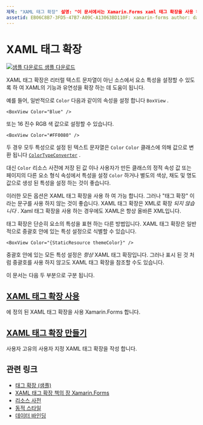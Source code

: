```yaml
---
제목: "XAML 태그 확장" 설명: "이 문서에서는 Xamarin.Forms xaml 태그 확장을 사용 하 여 리터럴 텍스트 문자열이 아닌 소스에서 요소 특성을 설정할 수 있도록 하 여 xaml의 기능과 유연성을 확장 하는 방법을 설명 합니다."
assetid: EB06C8B7-3FD5-47B7-A09C-A13063BD110F: xamarin-forms author: davidbritch: dabritch:: 01/05/2018-loc: [ Xamarin.Forms ,]입니다. Xamarin.Essentials
---
```


# <a name="xaml-markup-extensions"></a>XAML 태그 확장

[![샘플 다운로드](~/media/shared/download.png) 샘플 다운로드](https://docs.microsoft.com/samples/xamarin/xamarin-forms-samples/xaml-markupextensions)

XAML 태그 확장은 리터럴 텍스트 문자열이 아닌 소스에서 요소 특성을 설정할 수 있도록 하 여 XAML의 기능과 유연성을 확장 하는 데 도움이 됩니다.

예를 들어, 일반적으로 `Color` 다음과 같이의 속성을 설정 합니다 `BoxView` .

```xaml
<BoxView Color="Blue" />
```

또는 16 진수 RGB 색 값으로 설정할 수 있습니다.

```xaml
<BoxView Color="#FF0080" />
```

두 경우 모두 특성으로 설정 된 텍스트 문자열은 `Color` `Color` 클래스에 의해 값으로 변환 됩니다 [`ColorTypeConverter`](xref:Xamarin.Forms.ColorTypeConverter) .

대신 `Color` 리소스 사전에 저장 된 값 이나 사용자가 만든 클래스의 정적 속성 값 또는 페이지의 다른 요소 형식 속성에서 특성을 설정 `Color` 하거나 별도의 색상, 채도 및 명도 값으로 생성 된 특성을 설정 하는 것이 좋습니다.

이러한 모든 옵션은 XAML 태그 확장을 사용 하 여 가능 합니다. 그러나 "태그 확장" 이라는 문구를 사용 하지 않는 것이 좋습니다. XAML 태그 확장은 XML로 확장 *되지 않습니다* . Xaml 태그 확장을 사용 하는 경우에도 XAML은 항상 올바른 XML입니다.

태그 확장은 단순히 요소의 특성을 표현 하는 다른 방법입니다. XAML 태그 확장은 일반적으로 중괄호 안에 있는 특성 설정으로 식별할 수 있습니다.

```xaml
<BoxView Color="{StaticResource themeColor}" />
```

중괄호 안에 있는 모든 특성 설정은 *항상* XAML 태그 확장입니다. 그러나 표시 된 것 처럼 중괄호를 사용 하지 않고도 XAML 태그 확장을 참조할 수도 있습니다.

이 문서는 다음 두 부분으로 구분 됩니다.

## <a name="consuming-xaml-markup-extensions"></a>[XAML 태그 확장 사용](consuming.md)  

에 정의 된 XAML 태그 확장을 사용 Xamarin.Forms 합니다.

## <a name="creating-xaml-markup-extensions"></a>[XAML 태그 확장 만들기](creating.md)

사용자 고유의 사용자 지정 XAML 태그 확장을 작성 합니다.

## <a name="related-links"></a>관련 링크

- [태그 확장 (샘플)](https://docs.microsoft.com/samples/xamarin/xamarin-forms-samples/xaml-markupextensions)
- [XAML 태그 확장 책의 장 Xamarin.Forms](~/xamarin-forms/creating-mobile-apps-xamarin-forms/summaries/chapter10.md)
- [리소스 사전](~/xamarin-forms/xaml/resource-dictionaries.md)
- [동적 스타일](~/xamarin-forms/user-interface/styles/dynamic.md)
- [데이터 바인딩](~/xamarin-forms/app-fundamentals/data-binding/index.md)
